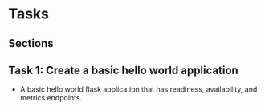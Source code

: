 # Tasks

## Sections

## Task 1: Create a basic hello world application

- A basic hello world flask application that has readiness, availability, and metrics endpoints.
